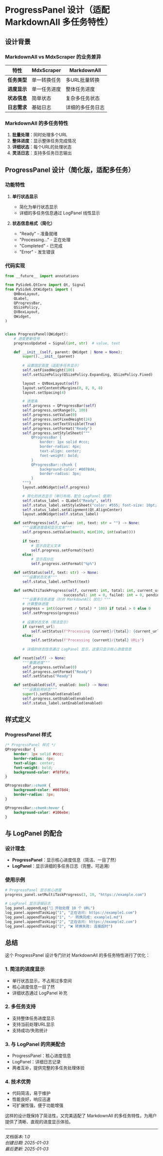 # ProgressPanel 设计（适配 MarkdownAll 多任务特性）

## 设计背景

### MarkdownAll vs MdxScraper 的业务差异

| 特性 | MdxScraper | MarkdownAll |
|------|------------|-------------|
| **任务类型** | 单一转换任务 | 多URL批量转换 |
| **进度显示** | 单一任务进度 | 整体任务进度 |
| **状态信息** | 简单状态 | 复杂多任务状态 |
| **日志需求** | 基础日志 | 详细的多任务日志 |

### MarkdownAll 的多任务特性

1. **批量处理**：同时处理多个URL
2. **整体进度**：显示整体任务完成情况
3. **详细状态**：每个URL的处理状态
4. **灵活日志**：支持多任务日志输出

## ProgressPanel 设计（简化版，适配多任务）

### 功能特性

1. **单行状态显示**
   - 简化为单行状态显示
   - 详细的多任务信息通过 LogPanel 线性显示

2. **状态信息格式（简化）**
   - "Ready" - 准备就绪
   - "Processing..." - 正在处理
   - "Completed" - 已完成
   - "Error" - 发生错误

### 代码实现

```python
from __future__ import annotations

from PySide6.QtCore import Qt, Signal
from PySide6.QtWidgets import (
    QHBoxLayout,
    QLabel,
    QProgressBar,
    QSizePolicy,
    QVBoxLayout,
    QWidget,
)


class ProgressPanel(QWidget):
    # 进度更新信号
    progressUpdated = Signal(int, str)  # value, text

    def __init__(self, parent: QWidget | None = None):
        super().__init__(parent)
        
        # 设置固定高度（适配多任务显示）
        self.setFixedHeight(100)
        self.setSizePolicy(QSizePolicy.Expanding, QSizePolicy.Fixed)

        layout = QVBoxLayout(self)
        layout.setContentsMargins(0, 8, 0, 8)
        layout.setSpacing(4)

        # 进度条
        self.progress = QProgressBar(self)
        self.progress.setRange(0, 100)
        self.progress.setValue(0)
        self.progress.setFixedHeight(24)
        self.progress.setTextVisible(True)
        self.progress.setFormat("Ready")
        self.progress.setStyleSheet("""
            QProgressBar {
                border: 1px solid #ccc;
                border-radius: 4px;
                text-align: center;
                font-weight: bold;
            }
            QProgressBar::chunk {
                background-color: #0078d4;
                border-radius: 3px;
            }
        """)
        layout.addWidget(self.progress)

        # 简化的状态显示（单行布局，配合 LogPanel 使用）
        self.status_label = QLabel("Ready", self)
        self.status_label.setStyleSheet("color: #555; font-size: 10pt; font-weight: bold;")
        self.status_label.setAlignment(Qt.AlignCenter)
        layout.addWidget(self.status_label)

    def setProgress(self, value: int, text: str = "") -> None:
        """设置进度值和显示文本"""
        self.progress.setValue(max(0, min(100, int(value))))
        
        if text:
            # 显示自定义文本
            self.progress.setFormat(text)
        else:
            # 显示百分比
            self.progress.setFormat("%p%")

    def setStatus(self, text: str) -> None:
        """设置状态文本"""
        self.status_label.setText(text)

    def setMultiTaskProgress(self, current: int, total: int, current_url: str = "", 
                           successful: int = 0, failed: int = 0, pending: int = 0) -> None:
        """设置多任务进度（针对 MarkdownAll 优化）"""
        # 计算整体进度
        progress = int((current / total) * 100) if total > 0 else 0
        self.setProgress(progress)
        
        # 设置状态文本（简洁显示）
        if current_url:
            self.setStatus(f"Processing {current}/{total}: {current_url}")
        else:
            self.setStatus(f"Processing {current}/{total} URLs")
        
        # 详细的状态信息通过 LogPanel 显示，这里只显示核心进度信息

    def reset(self) -> None:
        """重置进度"""
        self.progress.setValue(0)
        self.progress.setFormat("Ready")
        self.setStatus("Ready")

    def setEnabled(self, enabled: bool) -> None:
        """设置启用状态"""
        super().setEnabled(enabled)
        self.progress.setEnabled(enabled)
        self.status_label.setEnabled(enabled)
```

## 样式定义

### ProgressPanel 样式

```css
/* ProgressPanel 样式 */
QProgressBar {
    border: 1px solid #ccc;
    border-radius: 4px;
    text-align: center;
    font-weight: bold;
    background-color: #f8f9fa;
}

QProgressBar::chunk {
    background-color: #0078d4;
    border-radius: 3px;
}

QProgressBar::chunk:hover {
    background-color: #106ebe;
}
```

## 与 LogPanel 的配合

### 设计理念

- **ProgressPanel**：显示核心进度信息（简洁、一目了然）
- **LogPanel**：显示详细的多任务日志（完整、可追溯）

### 使用示例

```python
# ProgressPanel 显示核心进度
progress_panel.setMultiTaskProgress(3, 10, "https://example.com")

# LogPanel 显示详细日志
log_panel.appendLog("🚀 开始处理 10 个 URL")
log_panel.appendTaskLog("1", "正在访问: https://example1.com")
log_panel.appendTaskLog("1", "✅ 转换完成: example1.md")
log_panel.appendTaskLog("2", "正在访问: https://example2.com")
log_panel.appendTaskLog("2", "❌ 转换失败: 连接超时")
```

## 总结

这个 ProgressPanel 设计专门针对 MarkdownAll 的多任务特性进行了优化：

### 1. **简洁的进度显示**
- 单行状态显示，不占用过多空间
- 核心进度信息一目了然
- 详细状态通过 LogPanel 补充

### 2. **多任务支持**
- 支持整体任务进度显示
- 支持当前处理URL显示
- 支持成功/失败统计

### 3. **与 LogPanel 的完美配合**
- ProgressPanel：核心进度信息
- LogPanel：详细日志记录
- 两者互补，提供完整的多任务处理体验

### 4. **技术优势**
- 代码简洁，易于维护
- 性能良好，响应迅速
- 可扩展性强，便于功能增强

这样的设计既保持了简洁性，又完美适配了 MarkdownAll 的多任务特性，为用户提供了清晰、直观的进度显示体验。

---

*文档版本: 1.0*  
*创建日期: 2025-01-03*  
*最后更新: 2025-01-03*
